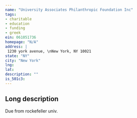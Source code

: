 ```yaml
---
name: "University Associates Philanthropic Foundation Inc"
tags:
- charitable
- education
- funding
- greek
ein: 061051736
homepage: "N/A"
address: |
 1230 york avenue, \nNew York, NY 10021
state: "NY"
city: "New York"
lng: 
lat: 
description: ""
is_501c3: 
---
```


## Long description

Due from rockefeller univ. 
